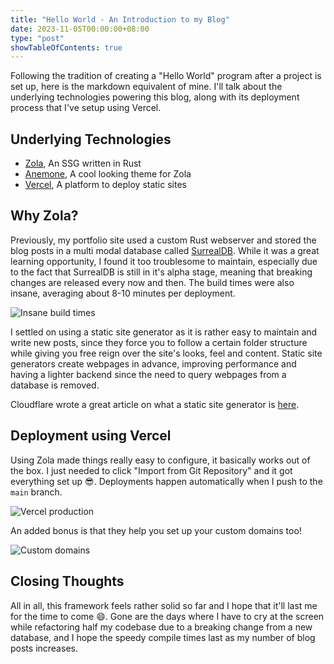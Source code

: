 ```yaml
---
title: "Hello World - An Introduction to my Blog"
date: 2023-11-05T00:00:00+08:00
type: "post"
showTableOfContents: true
---
```


Following the tradition of creating a "Hello World" program after a project is set up,
here is the markdown equivalent of mine. I'll talk about the underlying technologies
powering this blog, along with its deployment process that I've setup using Vercel.

## Underlying Technologies

- [Zola](https://getzola.org/), An SSG written in Rust
- [Anemone](https://www.getzola.org/themes/anemone/), A cool looking theme for Zola
- [Vercel](https://vercel.com/), A platform to deploy static sites

## Why Zola?

Previously, my portfolio site used a custom Rust webserver and stored the blog posts
in a multi modal database called [SurrealDB](https://surrealdb.com/). While it was
a great learning opportunity, I found it too troublesome to maintain, especially due
to the fact that SurrealDB is still in it's alpha stage, meaning that breaking changes
are released every now and then. The build times were also insane, averaging about
8-10 minutes per deployment.

![Insane build times](/images/hello-world/build_times.png)

I settled on using a static site generator as it is rather easy to maintain and write
new posts, since they force you to follow a certain folder structure while giving
you free reign over the site's looks, feel and content. Static site generators create
webpages in advance, improving performance and having a lighter backend since the need
to query webpages from a database is removed.

Cloudflare wrote a great article on what a static site generator is [here](https://www.cloudflare.com/learning/performance/static-site-generator/).

## Deployment using Vercel

Using Zola made things really easy to configure, it basically works out of the box. I just
needed to click "Import from Git Repository" and it got everything set up 😎. Deployments
happen automatically when I push to the `main` branch.

![Vercel production](/images/hello-world/vercel_prod.png)

An added bonus is that they help you set up your custom domains too!

![Custom domains](/images/hello-world/custom_domains.png)

## Closing Thoughts

All in all, this framework feels rather solid so far and I hope that it'll last me for the
time to come 😄. Gone are the days where I have to cry at the screen while refactoring half
my codebase due to a breaking change from a new database, and I hope the speedy compile times
last as my number of blog posts increases.
